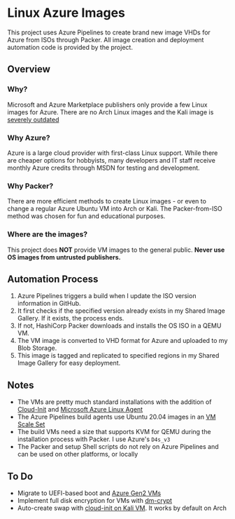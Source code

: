 # Linux Azure Images
This project uses Azure Pipelines to create brand new image VHDs for Azure from ISOs through Packer. All image creation and deployment automation code is provided by the project.

## Overview

### Why?
Microsoft and Azure Marketplace publishers only provide a few Linux images for Azure. There are no Arch Linux images and the Kali image is [severely outdated](https://twitter.com/kalilinux/status/1379435479725051913?s=20)

### Why Azure?
Azure is a large cloud provider with first-class Linux support. While there are cheaper options for hobbyists, many developers and IT staff receive monthly Azure credits through MSDN for testing and development.

### Why Packer?
There are more efficient methods to create Linux images - or even to change a regular Azure Ubuntu VM into Arch or Kali. The Packer-from-ISO method was chosen for fun and educational purposes.

### Where are the images?
This project does **NOT** provide VM images to the general public. **Never use OS images from untrusted publishers.**

## Automation Process
1. Azure Pipelines triggers a build when I update the ISO version information in GitHub.
1. It first checks if the specified version already exists in my Shared Image Gallery. If it exists, the process ends.
2. If not, HashiCorp Packer downloads and installs the OS ISO in a QEMU VM.
3. The VM image is converted to VHD format for Azure and uploaded to my Blob Storage.
4. This image is tagged and replicated to specified regions in my Shared Image Gallery for easy deployment.

## Notes
* The VMs are pretty much standard installations with the addition of [Cloud-Init](https://cloud-init.io/) and [Microsoft Azure Linux Agent](https://github.com/Azure/WALinuxAgent)
* The Azure Pipelines build agents use Ubuntu 20.04 images in an [VM Scale Set](https://docs.microsoft.com/en-us/azure/devops/pipelines/agents/scale-set-agents?view=azure-devops)
* The build VMs need a size that supports KVM for QEMU during the installation process with Packer. I use Azure's `D4s_v3`
* The Packer and setup Shell scripts do not rely on Azure Pipelines and can be used on other platforms, or locally

## To Do
* Migrate to UEFI-based boot and [Azure Gen2 VMs](https://docs.microsoft.com/en-us/azure/virtual-machines/generation-2#features-and-capabilities)
* Implement full disk encryption for VMs with [dm-crypt](https://docs.microsoft.com/en-us/azure/virtual-machines/linux/disk-encryption-overview)
* Auto-create swap with [cloud-init on Kali VM](https://wiki.ubuntu.com/AzureSwapPartitions). It works by default on Arch